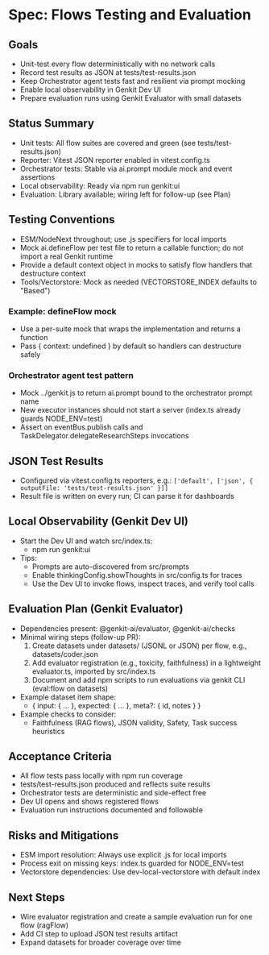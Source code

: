 # Spec: Flows Testing and Evaluation

## Goals

- Unit-test every flow deterministically with no network calls
- Record test results as JSON at tests/test-results.json
- Keep Orchestrator agent tests fast and resilient via prompt mocking
- Enable local observability in Genkit Dev UI
- Prepare evaluation runs using Genkit Evaluator with small datasets

## Status Summary

- Unit tests: All flow suites are covered and green (see tests/test-results.json)
- Reporter: Vitest JSON reporter enabled in vitest.config.ts
- Orchestrator tests: Stable via ai.prompt module mock and event assertions
- Local observability: Ready via npm run genkit:ui
- Evaluation: Library available; wiring left for follow-up (see Plan)

## Testing Conventions

- ESM/NodeNext throughout; use .js specifiers for local imports
- Mock ai.defineFlow per test file to return a callable function; do not import a real Genkit runtime
- Provide a default context object in mocks to satisfy flow handlers that destructure context
- Tools/Vectorstore: Mock as needed (VECTORSTORE_INDEX defaults to "Based")

### Example: defineFlow mock

- Use a per-suite mock that wraps the implementation and returns a function
- Pass { context: undefined } by default so handlers can destructure safely

### Orchestrator agent test pattern

- Mock ../genkit.js to return ai.prompt bound to the orchestrator prompt name
- New executor instances should not start a server (index.ts already guards NODE_ENV=test)
- Assert on eventBus.publish calls and TaskDelegator.delegateResearchSteps invocations

## JSON Test Results

- Configured via vitest.config.ts reporters, e.g.: `['default', ['json', { outputFile: 'tests/test-results.json' }]]`
- Result file is written on every run; CI can parse it for dashboards

## Local Observability (Genkit Dev UI)

- Start the Dev UI and watch src/index.ts:
  - npm run genkit:ui
- Tips:
  - Prompts are auto-discovered from src/prompts
  - Enable thinkingConfig.showThoughts in src/config.ts for traces
  - Use the Dev UI to invoke flows, inspect traces, and verify tool calls

## Evaluation Plan (Genkit Evaluator)

- Dependencies present: @genkit-ai/evaluator, @genkit-ai/checks
- Minimal wiring steps (follow-up PR):
  1. Create datasets under datasets/ (JSONL or JSON) per flow, e.g., datasets/coder.json
  2. Add evaluator registration (e.g., toxicity, faithfulness) in a lightweight evaluator.ts, imported by src/index.ts
  3. Document and add npm scripts to run evaluations via genkit CLI (eval:flow on datasets)
- Example dataset item shape:
  - { input: { ... }, expected: { ... }, meta?: { id, notes } }
- Example checks to consider:
  - Faithfulness (RAG flows), JSON validity, Safety, Task success heuristics

## Acceptance Criteria

- All flow tests pass locally with npm run coverage
- tests/test-results.json produced and reflects suite results
- Orchestrator tests are deterministic and side-effect free
- Dev UI opens and shows registered flows
- Evaluation run instructions documented and followable

## Risks and Mitigations

- ESM import resolution: Always use explicit .js for local imports
- Process exit on missing keys: index.ts guarded for NODE_ENV=test
- Vectorstore dependencies: Use dev-local-vectorstore with default index

## Next Steps

- Wire evaluator registration and create a sample evaluation run for one flow (ragFlow)
- Add CI step to upload JSON test results artifact
- Expand datasets for broader coverage over time
